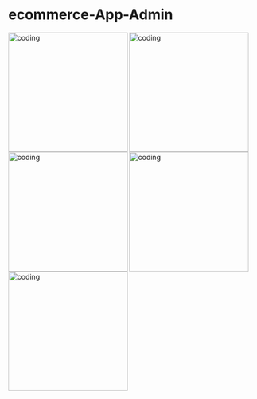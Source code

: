 # ecommerce-App-Admin

<img align="left" alt="coding" width="240" src="https://user-images.githubusercontent.com/56032040/197104491-3ade5bfd-3aec-415c-b94a-3a6bd621310e.jpeg">
<img align="left" alt="coding" width="240" src="https://user-images.githubusercontent.com/56032040/197104498-6e2d1fe6-0689-4a6d-853f-834cbfba5b0b.jpeg">
<img align="left" alt="coding" width="240" src="https://user-images.githubusercontent.com/56032040/197104500-1e516f10-d642-44d1-9934-5bd7618c3c9d.jpeg">
<img align="left" alt="coding" width="240" src="https://user-images.githubusercontent.com/56032040/197104505-f4ce8d9f-b651-4775-8ba2-6cdfc0850fa8.jpeg">
<img align="left" alt="coding" width="240" src="https://user-images.githubusercontent.com/56032040/197104521-7471418d-86da-4cb7-bc27-ec61b92a178d.jpeg">

